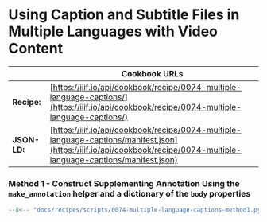 # Using Caption and Subtitle Files in Multiple Languages with Video Content
|              | **Cookbook URLs** |
|--------------|-------------------|
| **Recipe:**  | [https://iiif.io/api/cookbook/recipe/0074-multiple-language-captions/](https://iiif.io/api/cookbook/recipe/0074-multiple-language-captions/) |
| **JSON-LD:** | [https://iiif.io/api/cookbook/recipe/0074-multiple-language-captions/manifest.json](https://iiif.io/api/cookbook/recipe/0074-multiple-language-captions/manifest.json) |

### Method 1 - Construct Supplementing Annotation Using the `make_annotation` helper and a dictionary of the `body` properties 
```python
--8<-- "docs/recipes/scripts/0074-multiple-language-captions-method1.py"
```